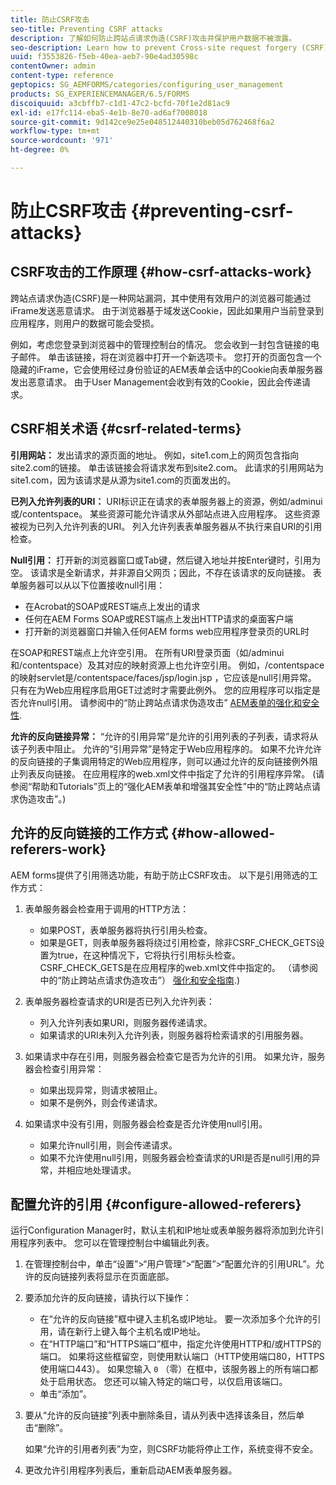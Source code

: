```yaml
---
title: 防止CSRF攻击
seo-title: Preventing CSRF attacks
description: 了解如何防止跨站点请求伪造(CSRF)攻击并保护用户数据不被泄露。
seo-description: Learn how to prevent Cross-site request forgery (CSRF) attacks and safeguard user data from being compromised.
uuid: f3553826-f5eb-40ea-aeb7-90e4ad30598c
contentOwner: admin
content-type: reference
geptopics: SG_AEMFORMS/categories/configuring_user_management
products: SG_EXPERIENCEMANAGER/6.5/FORMS
discoiquuid: a3cbffb7-c1d1-47c2-bcfd-70f1e2d81ac9
exl-id: e17fc114-eba5-4e1b-8e70-ad6af7008018
source-git-commit: 9d142ce9e25e048512440310beb05d762468f6a2
workflow-type: tm+mt
source-wordcount: '971'
ht-degree: 0%

---
```


# 防止CSRF攻击 {#preventing-csrf-attacks}

## CSRF攻击的工作原理 {#how-csrf-attacks-work}

跨站点请求伪造(CSRF)是一种网站漏洞，其中使用有效用户的浏览器可能通过iFrame发送恶意请求。 由于浏览器基于域发送Cookie，因此如果用户当前登录到应用程序，则用户的数据可能会受损。

例如，考虑您登录到浏览器中的管理控制台的情况。 您会收到一封包含链接的电子邮件。 单击该链接，将在浏览器中打开一个新选项卡。 您打开的页面包含一个隐藏的iFrame，它会使用经过身份验证的AEM表单会话中的Cookie向表单服务器发出恶意请求。 由于User Management会收到有效的Cookie，因此会传递请求。

## CSRF相关术语 {#csrf-related-terms}

**引用网站：** 发出请求的源页面的地址。 例如，site1.com上的网页包含指向site2.com的链接。 单击该链接会将请求发布到site2.com。 此请求的引用网站为site1.com，因为该请求是从源为site1.com的页面发出的。

**已列入允许列表的URI：** URI标识正在请求的表单服务器上的资源，例如/adminui或/contentspace。 某些资源可能允许请求从外部站点进入应用程序。 这些资源被视为已列入允许列表的URI。 列入允许列表表单服务器从不执行来自URI的引用检查。

**Null引用：** 打开新的浏览器窗口或Tab键，然后键入地址并按Enter键时，引用为空。 该请求是全新请求，并非源自父网页；因此，不存在该请求的反向链接。 表单服务器可以从以下位置接收null引用：

* 在Acrobat的SOAP或REST端点上发出的请求
* 任何在AEM Forms SOAP或REST端点上发出HTTP请求的桌面客户端
* 打开新的浏览器窗口并输入任何AEM forms web应用程序登录页的URL时

在SOAP和REST端点上允许空引用。 在所有URI登录页面（如/adminui和/contentspace）及其对应的映射资源上也允许空引用。 例如，/contentspace的映射servlet是/contentspace/faces/jsp/login.jsp ，它应该是null引用异常。 只有在为Web应用程序启用GET过滤时才需要此例外。 您的应用程序可以指定是否允许null引用。 请参阅中的“防止跨站点请求伪造攻击” [AEM表单的强化和安全性](https://help.adobe.com/en_US/livecycle/11.0/HardeningSecurity/index.html).

**允许的反向链接异常：** “允许的引用异常”是允许的引用列表的子列表，请求将从该子列表中阻止。 允许的“引用异常”是特定于Web应用程序的。 如果不允许允许的反向链接的子集调用特定的Web应用程序，则可以通过允许的反向链接例外阻止列表反向链接。 在应用程序的web.xml文件中指定了允许的引用程序异常。 (请参阅“帮助和Tutorials”页上的“强化AEM表单和增强其安全性”中的“防止跨站点请求伪造攻击”。)

## 允许的反向链接的工作方式 {#how-allowed-referers-work}

AEM forms提供了引用筛选功能，有助于防止CSRF攻击。 以下是引用筛选的工作方式：

1. 表单服务器会检查用于调用的HTTP方法：

   * 如果POST，表单服务器将执行引用头检查。
   * 如果是GET，则表单服务器将绕过引用检查，除非CSRF_CHECK_GETS设置为true，在这种情况下，它将执行引用标头检查。 CSRF_CHECK_GETS是在应用程序的web.xml文件中指定的。 （请参阅中的“防止跨站点请求伪造攻击”） [强化和安全指南](https://help.adobe.com/en_US/livecycle/11.0/HardeningSecurity/index.html).)

1. 表单服务器检查请求的URI是否已列入允许列表：

   * 列入允许列表如果URI，则服务器传递请求。
   * 如果请求的URI未列入允许列表，则服务器将检索请求的引用服务器。

1. 如果请求中存在引用，则服务器会检查它是否为允许的引用。 如果允许，服务器会检查引用异常：

   * 如果出现异常，则请求被阻止。
   * 如果不是例外，则会传递请求。

1. 如果请求中没有引用，则服务器会检查是否允许使用null引用。

   * 如果允许null引用，则会传递请求。
   * 如果不允许使用null引用，则服务器会检查请求的URI是否是null引用的异常，并相应地处理请求。

## 配置允许的引用 {#configure-allowed-referers}

运行Configuration Manager时，默认主机和IP地址或表单服务器将添加到允许引用程序列表中。 您可以在管理控制台中编辑此列表。

1. 在管理控制台中，单击“设置”>“用户管理”>“配置”>“配置允许的引用URL”。允许的反向链接列表将显示在页面底部。
1. 要添加允许的反向链接，请执行以下操作：

   * 在“允许的反向链接”框中键入主机名或IP地址。 要一次添加多个允许的引用，请在新行上键入每个主机名或IP地址。
   * 在“HTTP端口”和“HTTPS端口”框中，指定允许使用HTTP和/或HTTPS的端口。 如果将这些框留空，则使用默认端口（HTTP使用端口80，HTTPS使用端口443）。 如果您输入 `0` （零）在框中，该服务器上的所有端口都处于启用状态。 您还可以输入特定的端口号，以仅启用该端口。
   * 单击“添加”。

1. 要从“允许的反向链接”列表中删除条目，请从列表中选择该条目，然后单击“删除”。

   如果“允许的引用者列表”为空，则CSRF功能将停止工作，系统变得不安全。

1. 更改允许引用程序列表后，重新启动AEM表单服务器。
